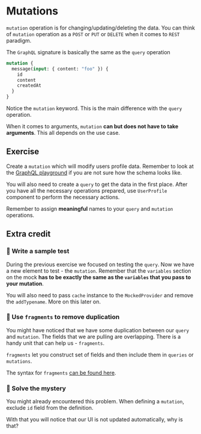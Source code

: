 # Mutations

`mutation` operation is for changing/updating/deleting the data.
You can think of `mutation` operation as a `POST` or `PUT` or `DELETE` when it comes to `REST` paradigm.

The `GraphQL` signature is basically the same as the `query` operation

```graphql
mutation {
  message(input: { content: "foo" }) {
    id
    content
    createdAt
  }
}
```

Notice the `mutation` keyword. This is the main difference with the `query` operation.

When it comes to arguments, `mutation` **can but does not have to take arguments**.
This all depends on the use case.

## Exercise

Create a `mutation` which will modify users profile data. Remember to look at the [GraphQL playground](http://localhost:4000/playground)
if you are not sure how the schema looks like.

You will also need to create a `query` to get the data in the first place.
After you have all the necessary operations prepared, use `UserProfile` component to perform the necessary actions.

Remember to assign **meaningful** names to your `query` and `mutation` operations.

## Extra credit

### 💯 Write a sample test

During the previous exercise we focused on testing the `query`. Now we have a new element to test - the `mutation`.
Remember that the `variables` section on the mock **has to be exactly the same as the `variables` that you pass to your mutation**.

You will also need to pass `cache` instance to the `MockedProvider` and remove the `addTypename`. More on this later on.

### 💯 Use `fragments` to remove duplication

You might have noticed that we have some duplication between our `query` and `mutation`.
The fields that we are pulling are overlapping. There is a handy unit that can help us - `fragments`.

`fragments` let you construct set of fields and then include them in `queries` or `mutations`.

The syntax for `fragments` [can be found here](https://graphql.org/learn/queries/#fragments).

### 💯 Solve the mystery

You might already encountered this problem. When defining a `mutation`, exclude `id` field from the definition.

With that you will notice that our UI is not updated automatically, why is that?
